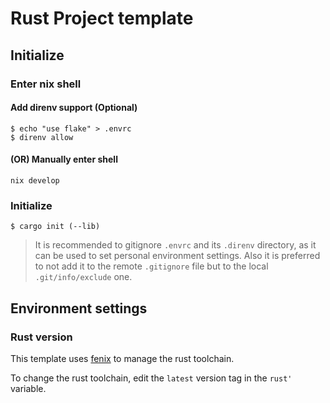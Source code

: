 # Rust Project template

## Initialize

### Enter nix shell

#### Add direnv support (Optional)

```console
$ echo "use flake" > .envrc
$ direnv allow
```

#### (OR) Manually enter shell

```console
nix develop
```

### Initialize

```console
$ cargo init (--lib)
```

> It is recommended to gitignore `.envrc` and its `.direnv` directory, as it can be used to set personal environment settings.
> Also it is preferred to not add it to the remote `.gitignore` file but to the local `.git/info/exclude` one.

## Environment settings

### Rust version

This template uses [fenix](https://github.com/nix-community/fenix) to manage the rust toolchain.

To change the rust toolchain, edit the `latest` version tag in the `rust'` variable.
